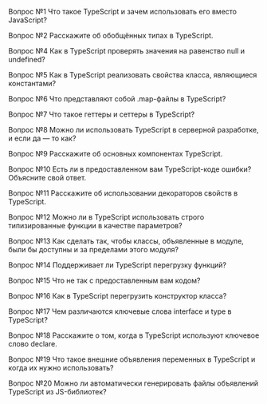 ﻿Вопрос №1 Что такое TypeScript и зачем использовать его вместо JavaScript?

Вопрос №2 Расскажите об обобщённых типах в TypeScript.

Вопрос №4 Как в TypeScript проверять значения на равенство null и undefined?

Вопрос №5 Как в TypeScript реализовать свойства класса, являющиеся константами?

Вопрос №6 Что представляют собой .map-файлы в TypeScript?

Вопрос №7 Что такое геттеры и сеттеры в TypeScript?

Вопрос №8 Можно ли использовать TypeScript в серверной разработке, и если да — то как?

Вопрос №9 Расскажите об основных компонентах TypeScript.

Вопрос №10 Есть ли в предоставленном вам TypeScript-коде ошибки? Объясните свой ответ.

Вопрос №11 Расскажите об использовании декораторов свойств в TypeScript.

Вопрос №12 Можно ли в TypeScript использовать строго типизированные функции в качестве параметров?

Вопрос №13 Как сделать так, чтобы классы, объявленные в модуле, были бы доступны и за пределами этого модуля?

Вопрос №14 Поддерживает ли TypeScript перегрузку функций?

Вопрос №15 Что не так с предоставленным вам кодом?

Вопрос №16 Как в TypeScript перегрузить конструктор класса?

Вопрос №17 Чем различаются ключевые слова interface и type в TypeScript?

Вопрос №18 Расскажите о том, когда в TypeScript используют ключевое слово declare.

Вопрос №19 Что такое внешние объявления переменных в TypeScript и когда их нужно использовать?

Вопрос №20 Можно ли автоматически генерировать файлы объявлений TypeScript из JS-библиотек?
